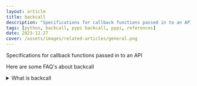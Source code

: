 ```yaml
---
layout: article
title: backcall
description: "Specifications for callback functions passed in to an API"
tags: [python, backcall, pypi backcall, pypi, references]
date: 2023-12-27
cover: /assets/images/related-articles/general.png
---
```


Specifications for callback functions passed in to an API

Here are some FAQ's about backcall
<details>
<summary>What is backcall</summary>
Specifications for callback functions passed in to an API
</details>
